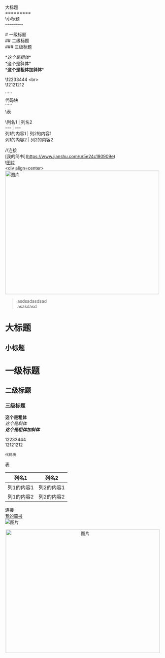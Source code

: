 
大标题<br>
\=========<br>
\小标题<br>
\---------<br>

\# 一级标题<br>
\## 二级标题<br>
\### 三级标题<br>

\**这个是粗体**<br>
\*这个是斜体*<br>
\***这个是粗体加斜体***<br>

\12233444 \<br>  <br>
\12121212

\`````<br>
代码块<br>
\`````<br>
\表<br>

\列名1 | 列名2<br>
 --- | ---<br>
 列1的内容1 | 列2的内容1<br>
 列1的内容2 | 列2的内容2<br>

//连接<br>
\[我的简书](https://www.jianshu.com/u/5e24c180909e)<br>
\![图片](https://ss2.bdstatic.com/70cFvnSh_Q1YnxGkpoWK1HF6hhy/it/u=3841843966,628595216&fm=27&gp=0.jpg)<br>
\<div align=center><img src="https://ss0.bdstatic.com/70cFuHSh_Q1YnxGkpoWK1HF6hhy/it/u=1963615876,3195397168&fm=26&gp=0.jpg" width="500" height="400" alt="图片"/></div>


>asdsadasdsad<br>
asasdasd<br>

大标题
=========
小标题
---------

# 一级标题
## 二级标题
### 三级标题

**这个是粗体**<br>
*这个是斜体*<br>
***这个是粗体加斜体***<br>

12233444 <br>
12121212

`````
代码块
`````
表<br>

列名1 | 列名2
 --- | ---
 列1的内容1 | 列2的内容1
 列1的内容2 | 列2的内容2

连接<br>
[我的简书](https://www.jianshu.com/u/5e24c180909e)<br>
![图片](https://ss2.bdstatic.com/70cFvnSh_Q1YnxGkpoWK1HF6hhy/it/u=3841843966,628595216&fm=27&gp=0.jpg)<br>
<div align=center><img src="https://ss0.bdstatic.com/70cFuHSh_Q1YnxGkpoWK1HF6hhy/it/u=1963615876,3195397168&fm=26&gp=0.jpg" width="500" height="400" alt="图片"/></div>


